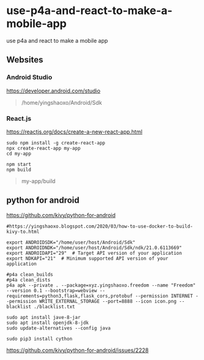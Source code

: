 # use-p4a-and-react-to-make-a-mobile-app
use p4a and react to make a mobile app

## Websites

### Android Studio
https://developer.android.com/studio
> /home/yingshaoxo/Android/Sdk

### React.js
https://reactjs.org/docs/create-a-new-react-app.html

```
sudo npm install -g create-react-app
npx create-react-app my-app
cd my-app

npm start
npm build
```

> my-app/build


## python for android
https://github.com/kivy/python-for-android

```
#https://yingshaoxo.blogspot.com/2020/03/how-to-use-docker-to-build-kivy-to.html

export ANDROIDSDK="/home/user/host/Android/Sdk"
export ANDROIDNDK="/home/user/host/Android/Sdk/ndk/21.0.6113669"
export ANDROIDAPI="29"  # Target API version of your application
export NDKAPI="21"  # Minimum supported API version of your application

#p4a clean_builds
#p4a clean_dists
p4a apk --private . --package=xyz.yingshaoxo.freedom --name "Freedom" --version 0.1 --bootstrap=webview --requirements=python3,flask,flask_cors,protobuf --permission INTERNET --permission WRITE_EXTERNAL_STORAGE --port=8888 --icon icon.png --blacklist ./blacklist.txt
```

```
sudo apt install jave-8-jar
sudo apt install openjdk-8-jdk
sudo update-alternatives --config java
```

```
sudo pip3 install cython
```

https://github.com/kivy/python-for-android/issues/2228
